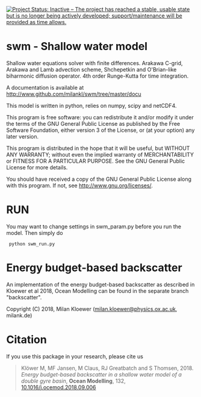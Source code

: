 [![Project Status: Inactive – The project has reached a stable, usable state but is no longer being actively developed; support/maintenance will be provided as time allows.](https://www.repostatus.org/badges/latest/inactive.svg)](https://www.repostatus.org/#inactive)

# swm - Shallow water model
Shallow water equations solver with finite differences. Arakawa C-grid, Arakawa and Lamb advection scheme, Shchepetkin and O'Brian-like biharmonic diffusion operator. 4th order Runge-Kutta for time integration.

A documentation is available at http://www.github.com/milankl/swm/tree/master/docu

This model is written in python, relies on numpy, scipy and netCDF4.

This program is free software: you can redistribute it and/or modify
it under the terms of the GNU General Public License as published by
the Free Software Foundation, either version 3 of the License, or
(at your option) any later version.

This program is distributed in the hope that it will be useful,
but WITHOUT ANY WARRANTY; without even the implied warranty of
MERCHANTABILITY or FITNESS FOR A PARTICULAR PURPOSE.  See the
GNU General Public License for more details.

You should have received a copy of the GNU General Public License
along with this program.  If not, see <http://www.gnu.org/licenses/>.

# RUN

You may want to change settings in swm_param.py before you run the model. Then simply do

     python swm_run.py
     
# Energy budget-based backscatter

An implementation of the energy budget-based backscatter as described in Kloewer et al 2018, Ocean Modelling can be found in the separate branch "backscatter".

Copyright (C) 2018,  Milan Kloewer (milan.kloewer@physics.ox.ac.uk, milank.de)

# Citation

If you use this package in your research, please cite us

> Klöwer M, MF Jansen, M Claus, RJ Greatbatch and S Thomsen, 2018. *Energy budget-based backscatter in a shallow water model of a double gyre basin*, __Ocean Modelling__, 132, [10.1016/j.ocemod.2018.09.006](https://doi.org/10.1016/j.ocemod.2018.09.006)
